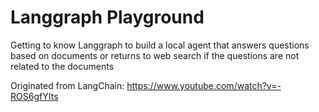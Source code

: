 # Langgraph Playground

Getting to know Langgraph to build a local agent that answers questions based on documents 
or returns to web search if the questions are not related to the documents

Originated from LangChain: https://www.youtube.com/watch?v=-ROS6gfYIts

